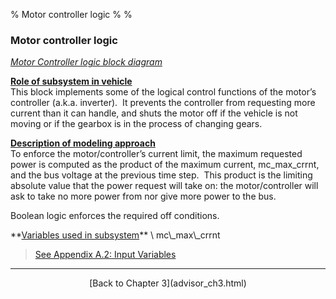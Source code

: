 % Motor controller logic
% 
% 

### Motor controller logic

*[Motor Controller logic block diagram](mc_cntBD.gif)*

**<u>Role of subsystem in vehicle</u>** \
This block implements some of the logical control functions of the
motor’s controller (a.k.a. inverter).  It prevents the controller from
requesting more current than it can handle, and shuts the motor off if
the vehicle is not moving or if the gearbox is in the process of
changing gears.

**<u>Description of modeling approach</u>** \
To enforce the motor/controller’s current limit, the maximum requested
power is computed as the product of the maximum current, mc\_max\_crrnt,
and the bus voltage at the previous time step.  This product is the
limiting absolute value that the power request will take on: the
motor/controller will ask to take no more power from nor give more power
to the bus.

Boolean logic enforces the required off conditions.

<p>
**<u>Variables used in subsystem</u>** \
mc\_max\_crrnt

> [See Appendix A.2: Input
> Variables](advisor_appendices.html#Input%20Motor/Controller)

* * * * *

<center>
[Back to Chapter 3](advisor_ch3.html)

</center>
